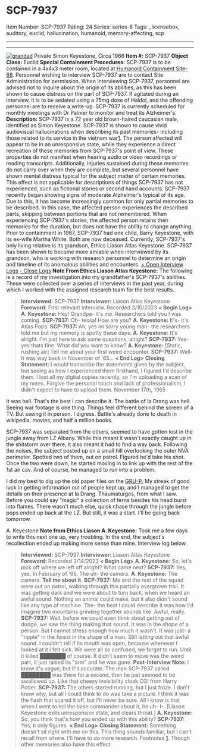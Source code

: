# SCP-7937
Item Number: SCP-7937
Rating: 24
Series: series-8
Tags: _licensebox, auditory, euclid, hallucination, humanoid, memory-affecting, scp

---

* * *
[![grandad](https://scp-wiki.wdfiles.com/local--resized-images/scp-7937/grandad/medium.jpg)](https://scp-wiki.wdfiles.com/local--files/scp-7937/grandad)
Private Simon Keyestone, Circa 1966
**Item #:** SCP-7937
**Object Class:** Euclid
**Special Containment Procedures:** SCP-7937 is to be contained in a 4x4x3 meter room, located at [Humanoid Containment Site-88](https://scp-wiki.wikidot.com/secure-facility-dossier-site-88). Personnel wishing to interview SCP-7937 are to contact Site Administration for permission.
When interviewing SCP-7937, personnel are advised not to inquire about the origin of its abilities, as this has been shown to cause distress on the part of SCP-7937. If agitated during an interview, it is to be sedated using a 75mg dose of Haldol, and the offending personnel are to receive a write-up. SCP-7937 is currently scheduled for monthly meetings with Dr Palmer to monitor and treat its Alzheimer's.
**Description:** SCP-7937 is a 72 year old brown-haired caucasian male, identified as Simon Keyestone. SCP-7937 is shown to cause vivid audiovisual hallucinations when describing its past memories- including those related to its service in the vietnam war[1](javascript:;). The person affected will appear to be in an unresponsive state, while they experience a direct recreation of these memories from SCP-7937's point of view. These properties do not manifest when hearing audio or video recordings or reading transcripts. Additionally, Injuries sustained during these memories do not carry over when they are complete, but several personnel have shown mental distress typical for the subject matter of certain memories. This effect is not applicable for descriptions of things SCP-7937 has not experienced, such as fictional stories or second hand accounts. SCP-7937 recently began showing signs of moderate Alzheimer's typical of its age. Due to this, it has become increasingly common for only partial memories to be described. In this case, the affected person experiences the described parts, skipping between portions that are not remembered. When experiencing SCP-7937's stories, the affected person retains their memories for the duration, but does not have the ability to change anything.
Prior to containment in 1967, SCP-7937 had one child, Barry Keyestone, with its ex-wife Martha White. Both are now deceased. Currently, SCP-7937's only living relative is its grandson, Ethics Liason Atlas Keyestone. SCP-7937 has been shown to become more amiable when interviewed by its grandson, who is working with research personnel to determine an origin and timeline of its anomalous abilities and encounters.
[\+ Open Interview Logs](javascript:;)
[\- Close Logs](javascript:;)
**Note From Ethics Liason Atlas Keyestone:** The following is a record of my investigation into my grandfather's SCP-7937's abilities. These were collected over a series of interviews in the past year, during which I worked with the assigned research team for the best results.
> **Interviewed:** SCP-7937
> **Interviewer:** Liason Atlas Keyestone
> **Foreword:** First relevant interview. Recorded 3/10/2023
> **< Begin Log>**
> **A. Keyestone:** Hey! Grandpa- it's me. Researchers told you I was coming.
> **SCP-7937:** Oh- tessa! How are you?
> **A. Keyestone:** It's- it's Atlas Pops.
> **SCP-7937:** Ah, yes im sorry young man- the researchers told me but my memory is spotty these days.
> **A. Keyestone:** It's alright. I'm just here to ask some questions, alright?
> **SCP-7937:** Yes- yes thats fine. What did you want to know?
> **A. Keyestone:** [Static, rushing air] Tell me about your first weird encounter.
> **SCP-7937:** Well- It was way back in November of '65…
> **< End Log>**
> **Closing Statement:** I would transcribe the statements given by the subject, but seeing as how I experienced them firsthand, I figured I'd describe them. I lost all my digital copies recently, so I'm uploading a scan of my notes. Forgive the personal touch and lack of professionalism, I didn't expect to have to upload them.
November 17th, 1965  
  
It was hell. That's the best I can describe it. The battle of Ia Drang was hell. Seeing war footage is one thing. Things feel different behind the screen of a TV. But seeing it in person. I digress. Battle's already done to death in wikipedia, movies, and half a million books.  
  
SCP-7937 was separated from the others, seemed to have gotten lost in the jungle away from LZ Albany. While this meant it wasn't exactly caught up in the shitstorm over there, it also meant it had to find a way back. Following the noises, the subject posted up on a small hill overlooking the outer NVA perimeter. Spotted two of them, out on patrol. Figured he'd take his shot. Once the two were down, he started moving in to link up with the rest of the 1st air cav. And of course, he managed to run into a problem.  
  
I did my best to dig up the old paper files on the [GRU-P.](https://scp-wiki.wikidot.com/gru-p-hub) My streak of good luck in getting information out of people kept up, and I managed to get the details on their presence at Ia Drang. Thaumaturges, from what I saw. Before you could say "magic" a collection of ferns besides his head burst into flames. There wasn't much else, quick chase through the jungle before pops ended up back at the LZ. But still, it was a start. I'll be going back tomorrow.  
  

A. Keyestone
**Note from Ethics Liason A. Keyestone:** Took me a few days to write this next one up, very troubling. In the end, the subject's recollection ended up making more sense than mine. Interview log below.
> **Interviewed:** SCP-7937
> **Interviewer:** Liason Atlas Keyestone
> **Foreword:** Recorded 3/14/2023
> **< Begin Log>**
> **A. Keyestone:** So, let's pick off where we left off alright? What came next?
> **SCP-7937:** Yes, yes. In February of '66. The uh- the camera.
> **A. Keyestone:** The camera. **Tell me about it**.
> **SCP-7937:** Me and the rest of the squad were out on patrol, walking through this partially overgrown trail. It was getting dark and we were about to turn back, when we heard an awful sound. Nothing an animal could make, but it also didn't sound like any type of machine. The- the best I could describe it was how I'd imagine two mountains grinding together sounds like. Awful, really.
> **SCP-7937:** Well, before we could even think about getting out of dodge, we saw the thing making that sound. It was in the _shape_ of a person. But I cannot stress enough how much it wasn't. It was just- a "ripple" in the forest in the shape of a man. Still letting out that awful sound. I couldn't tell if its mouth was open, because whenever I looked at it I felt sick. We were all so confused, we forgot to run. Until it killed ███████ of course. It didn't seem to move was the weird part, it just raised its "arm" and he was gone.
> **Post-Interview Note:** I know it's vague, but it's accurate. The man SCP-7937 called ████████ was there for a second, then he just seemed to be swallowed up. Like that cheesy invisibility cloak CGI from Harry Potter.
> **SCP-7937:** The others started running, but I just froze. I don't know why, but all I could think to do was take a picture. I think it was the flash that scared it off, but I'll never be sure. All I know is that when I went to tell the base commander about it, he uh- I-.
> [Liason Keyestone exits unresponsive state, and clears throat.]
> **A. Keyestone:** So, you think that's how you ended up with this ability?
> **SCP-7937:** Yes, it only figures.
> **< End Log>**
> **Closing Statement:** Something doesn't sit right with me on this. This thing sounds familiar, but I can't recall from where. I'll have to do more research.
Footnotes
[1](javascript:;). Though other memories also have this effect